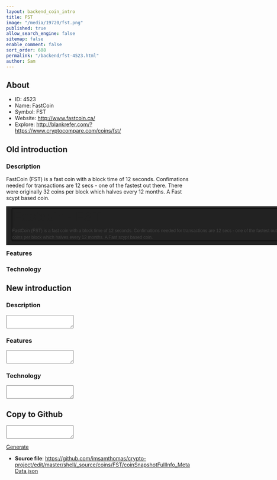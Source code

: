 ```yaml
---
layout: backend_coin_intro
title: FST
image: "/media/19720/fst.png"
published: true
allow_search_engine: false
sitemap: false
enable_comment: false
sort_order: 608
permalink: "/backend/fst-4523.html"
author: Sam
---
```


## About

- ID: 4523
- Name: FastCoin
- Symbol: FST
- Website: http://www.fastcoin.ca/
- Explore: http://blankrefer.com/?https://www.cryptocompare.com/coins/fst/


## Old introduction

### Description

<p>FastCoin (FST) is a fast coin with a block time of 12 seconds. Confimations needed for transactions are 12 secs - one of the fastest out there. There were originally 32 coins per block which halves every 12 months. A Fast scypt based coin.</p><table border="0" class="zebra" align="left" style="border-spacing: 0px; width: 908px; margin-top: 0px; color: #444444; font-family: Arial, Helvetica, sans-serif; font-size: 12px; line-height: 18px; background-color: #222222;"><tbody><tr style="background: url(&#39;http://www.cryptocoincomparison.com/templates/yoo_venture/images/tools/list_zebra.png&#39;) 0px 0px repeat;"><td colspan="8" align="left" valign="top" style="padding: 5px; border-radius: 0px; border-bottom-width: 0px; border-bottom-style: solid; border-bottom-color: rgba(0, 0, 0, 0.0980392); border-top-width: 1px; border-top-style: solid; border-top-color: rgba(0, 0, 0, 0.0980392);"><div style="vertical-align: middle; float: right; border: 1px solid black; margin: 0px 0px 5px 10px;"><h1 style="margin: 4px 4px 10px; font-weight: normal; font-size: 36px; line-height: 36px; font-family: OpenSansLight, Arial, Helvetica, sans-serif; color: #222222; vertical-align: middle;">Fastcoin - FST</h1><p style="margin: 0px; vertical-align: middle;" class="p1">FastCoin (FST) is a fast coin with a block time of 12 seconds. Confimations needed for transactions are 12 secs - one of the fastest out there. There were originally 32 coins per block which halves every 12 months. A Fast scypt based coin.</p></div></td></tr></tbody></table>

### Features


### Technology




## New introduction


### Description
<textarea id="meta_description" name="description"></textarea>

### Features
<textarea id="meta_features" name="features"></textarea>

### Technology
<textarea id="meta_technology" name="technology"></textarea>


## Copy to Github

<textarea id="coinsnapshotfullinfo_metadata"></textarea>

<a href="#gen" onclick="generateMetaDatJson()">Generate</a>

- **Source file**: <a href="https://github.com/imsamthomas/crypto-project/edit/master/shell/_source/coins/FST/coinSnapshotFullInfo_MetaData.json">https://github.com/imsamthomas/crypto-project/edit/master/shell/_source/coins/FST/coinSnapshotFullInfo_MetaData.json</a>

